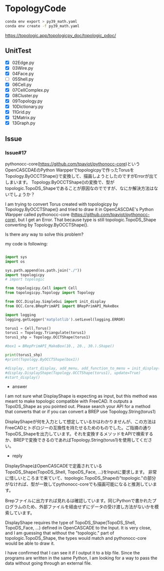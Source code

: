 # TopologyCode

```bash
conda env export > py39_math.yaml
conda env create -f py39_math.yaml
```

<https://topologic.app/topologicpy_doc/topologic_pdoc/>

## UnitTest

- [x] 02Edge.py
- [x] 03Wire.py
- [x] 04Face.py
- [ ] 05Shell.py
- [x] 06Cell.py
- [x] 07CellComplex.py
- [x] 08Cluster.py
- [x] 09Topology.py
- [x] 10Dictionary.py
- [x] 11Grid.py
- [x] 12Matrix.py
- [x] 13Graph.py

## Issue

### Issue#17

pythonocc-core(<https://github.com/tpaviot/pythonocc-core>)というOpenCASCDAEのPython Warpperでtopologicpyで作ったTorusをTopology.ByOCCTShape()で変換して、描画しようとしたのですがErrorが出てしまいます。
Topology.ByOCCTShape()の変換で、型がtopologic.TopoDS_Shapeであることが原因なのでですが、なにか解決方法はないでしょうか？

I am trying to convert Torus created with topologicpy by Topology.ByOCCTShape() and tried to draw it in OpenCASCDAE's Python Warpper called pythonocc-core (<https://github.com/tpaviot/pythonocc-core>), but I get an Error.
That because type is still topologic.TopoDS_Shape converting by Topology.ByOCCTShape().

Is there any way to solve this problem?

my code is following:

```python

import sys
import os

sys.path.append(os.path.join("./"))
import topologicpy
# import topologic

from topologicpy.Cell import Cell
from topologicpy.Topology import Topology

from OCC.Display.SimpleGui import init_display
from OCC.Core.BRepPrimAPI import BRepPrimAPI_MakeBox

import logging
logging.getLogger('matplotlib').setLevel(logging.ERROR)

torus1 = Cell.Torus()
torus1 = Topology.Triangulate(torus1)
torus1_shp = Topology.OCCTShape(torus1)

#box1 = BRepPrimAPI_MakeBox(10., 20., 30.).Shape()

print(torus1_shp)
#print(Topology.ByOCCTShape(box1))

#display, start_display, add_menu, add_function_to_menu = init_display()
#display.DisplayShape(Topology.OCCTShape(torus1), update=True)
#start_display()
```

- answer

I am not sure what DisplayShape is expecting as input, but this method was meant to make topologic compatible with FreeCAD. It outputs a TopoDS_Shape as you pointed out. Please search your API for a method that converts that or if you can convert a BREP use Topology.String(torus1)

DisplayShapeが何を入力として想定しているかはわかりませんが、この方法はFreeCADとトポロジーの互換性を持たせるためのものでした。ご指摘の通りTopoDS_Shapeを出力しています。それを変換するメソッドをAPIで検索するか、BREPで変換できるのであればTopology.String(torus1)を使用してください。

- reply

DisplayShapeはOpenCASCADEで定義されているTopoDS_Shape(TopoDS_Shell, TopoDS_Face, ...)をInputに要求します。
非常に惜しいところまで来ていて、topologic.TopoDS_Shapeの"topologic."の部分がなければ、型が一致してpythonocc-coreでも描画可能になると推測しています。

Brepファイルに出力すれば見れるは確認しています。同じPythonで書かれたプログラムのため、外部ファイルを経由せずにデータの受け渡し方法がないかを模索しています。

DisplayShape requires the type of TopoDS_Shape(TopoDS_Shell, TopoDS_Face, ...) defined in OpenCASCADE to the Input.
It is very close, and I am guessing that without the "topologic." part of topologic.TopoDS_Shape, the types would match and pythonocc-core would be able to draw it.

I have confirmed that I can see it if I output it to a blp file. Since the programs are written in the same Python, I am looking for a way to pass the data without going through an external file.
